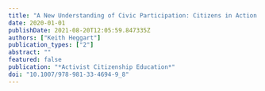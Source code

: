 ```yaml
---
title: "A New Understanding of Civic Participation: Citizens in Action or Citizens in Waiting?"
date: 2020-01-01
publishDate: 2021-08-20T12:05:59.847335Z
authors: ["Keith Heggart"]
publication_types: ["2"]
abstract: ""
featured: false
publication: "*Activist Citizenship Education*"
doi: "10.1007/978-981-33-4694-9_8"
---
```


